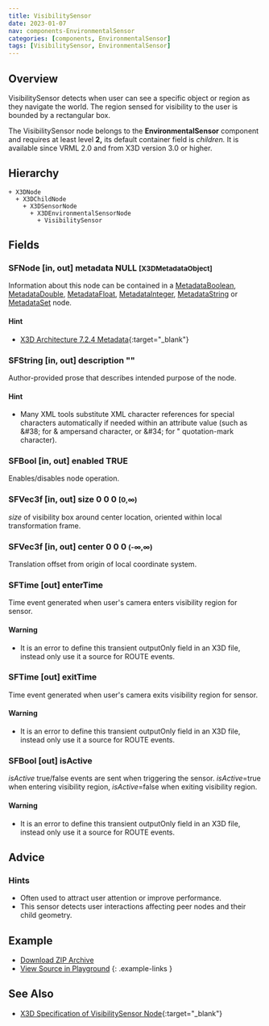 ```yaml
---
title: VisibilitySensor
date: 2023-01-07
nav: components-EnvironmentalSensor
categories: [components, EnvironmentalSensor]
tags: [VisibilitySensor, EnvironmentalSensor]
---
```

<style>
.post h3 {
  word-spacing: 0.2em;
}
</style>

## Overview

VisibilitySensor detects when user can see a specific object or region as they navigate the world. The region sensed for visibility to the user is bounded by a rectangular box.

The VisibilitySensor node belongs to the **EnvironmentalSensor** component and requires at least level **2,** its default container field is *children.* It is available since VRML 2.0 and from X3D version 3.0 or higher.

## Hierarchy

```
+ X3DNode
  + X3DChildNode
    + X3DSensorNode
      + X3DEnvironmentalSensorNode
        + VisibilitySensor
```

## Fields

### SFNode [in, out] **metadata** NULL <small>[X3DMetadataObject]</small>

Information about this node can be contained in a [MetadataBoolean](/x_ite/components/core/metadataboolean/), [MetadataDouble](/x_ite/components/core/metadatadouble/), [MetadataFloat](/x_ite/components/core/metadatafloat/), [MetadataInteger](/x_ite/components/core/metadatainteger/), [MetadataString](/x_ite/components/core/metadatastring/) or [MetadataSet](/x_ite/components/core/metadataset/) node.

#### Hint

- [X3D Architecture 7.2.4 Metadata](https://www.web3d.org/specifications/X3Dv4/ISO-IEC19775-1v4-IS//Part01/components/core.html#Metadata){:target="_blank"}

### SFString [in, out] **description** ""

Author-provided prose that describes intended purpose of the node.

#### Hint

- Many XML tools substitute XML character references for special characters automatically if needed within an attribute value (such as &amp;#38; for &amp; ampersand character, or &amp;#34; for " quotation-mark character).

### SFBool [in, out] **enabled** TRUE

Enables/disables node operation.

### SFVec3f [in, out] **size** 0 0 0 <small>[0,∞)</small>

*size* of visibility box around center location, oriented within local transformation frame.

### SFVec3f [in, out] **center** 0 0 0 <small>(-∞,∞)</small>

Translation offset from origin of local coordinate system.

### SFTime [out] **enterTime**

Time event generated when user's camera enters visibility region for sensor.

#### Warning

- It is an error to define this transient outputOnly field in an X3D file, instead only use it a source for ROUTE events.

### SFTime [out] **exitTime**

Time event generated when user's camera exits visibility region for sensor.

#### Warning

- It is an error to define this transient outputOnly field in an X3D file, instead only use it a source for ROUTE events.

### SFBool [out] **isActive**

*isActive* true/false events are sent when triggering the sensor. *isActive*=true when entering visibility region, *isActive*=false when exiting visibility region.

#### Warning

- It is an error to define this transient outputOnly field in an X3D file, instead only use it a source for ROUTE events.

## Advice

### Hints

- Often used to attract user attention or improve performance.
- This sensor detects user interactions affecting peer nodes and their child geometry.

## Example

<x3d-canvas src="https://create3000.github.io/media/examples/EnvironmentalSensor/VisibilitySensor/VisibilitySensor.x3d" update="auto"></x3d-canvas>

- [Download ZIP Archive](https://create3000.github.io/media/examples/EnvironmentalSensor/VisibilitySensor/VisibilitySensor.zip)
- [View Source in Playground](/x_ite/playground/?url=https://create3000.github.io/media/examples/EnvironmentalSensor/VisibilitySensor/VisibilitySensor.x3d)
{: .example-links }

## See Also

- [X3D Specification of VisibilitySensor Node](https://www.web3d.org/documents/specifications/19775-1/V4.0/Part01/components/environmentalSensor.html#VisibilitySensor){:target="_blank"}
